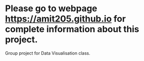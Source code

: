 # Please go to webpage https://amit205.github.io for complete information about this project.
Group project for Data Visualisation class.
